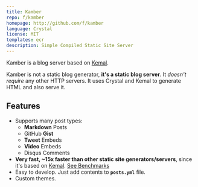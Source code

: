 ```yaml
---
title: Kamber
repo: f/kamber
homepage: http://github.com/f/kamber
language: Crystal
license: MIT
templates: ecr
description: Simple Compiled Static Site Server
---
```


Kamber is a blog server based on [Kemal](http://github.com/sdogruyol/kemal).

Kamber is not a static blog generator, **it's a static blog server**. It _doesn't require_ any other HTTP servers. It uses Crystal and Kemal to generate HTML and also serve it.

## Features

- Supports many post types:
  - **Markdown** Posts
  - GitHub **Gist**
  - **Tweet** Embeds
  - **Video** Embeds
  - Disqus Comments
- **Very fast, ~15x faster than other static site generators/servers**, since it's based on [Kemal](http://github.com/sdogruyol/kemal). [See Benchmarks](https://github.com/sdogruyol/kemal#super-fast-3)
- Easy to develop. Just add contents to **`posts.yml`** file.
- Custom themes.
